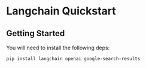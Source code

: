 # Langchain Quickstart

## Getting Started

You will need to install the following deps:

```
pip install langchain openai google-search-results
```